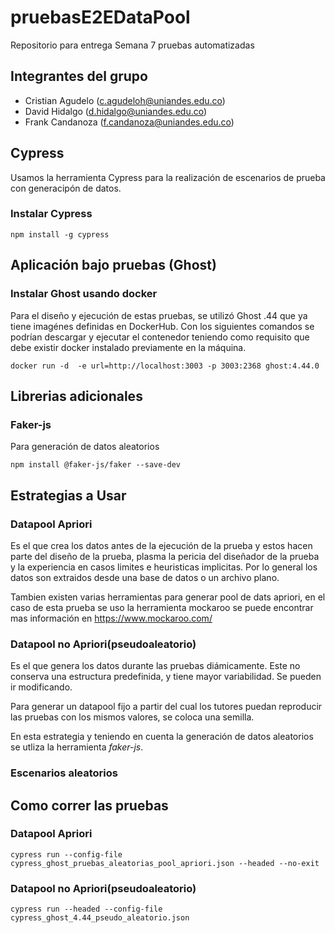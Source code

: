 # pruebasE2EDataPool
Repositorio para entrega Semana 7 pruebas automatizadas

## Integrantes del grupo
- Cristian Agudelo (c.agudeloh@uniandes.edu.co)
- David Hidalgo (d.hidalgo@uniandes.edu.co)
- Frank Candanoza (f.candanoza@uniandes.edu.co)

## Cypress

Usamos la herramienta Cypress para la realización de escenarios de prueba con generacipón de datos.

### Instalar Cypress
```
npm install -g cypress
```


## Aplicación bajo pruebas (Ghost)

### Instalar Ghost usando docker
Para el diseño y ejecución de estas pruebas, se utilizó Ghost .44 que ya tiene imagénes definidas en DockerHub. Con los siguientes comandos se podrían descargar y ejecutar el contenedor teniendo como requisito que debe existir docker instalado previamente en la máquina.

```
docker run -d  -e url=http://localhost:3003 -p 3003:2368 ghost:4.44.0
```

## Librerias adicionales

### Faker-js
Para generación de datos aleatorios


```
npm install @faker-js/faker --save-dev
```


## Estrategias a Usar

### Datapool Apriori

Es el que crea los datos antes de la ejecución de la prueba y estos hacen parte del diseño de la prueba,
plasma la pericia del diseñador de la prueba y la experiencia en casos limites e heuristicas implicitas.
Por lo general los datos son extraidos desde una base de datos o un archivo plano.

Tambien existen varias herramientas para generar pool de dats apriori, en el caso de esta prueba se uso la herramienta mockaroo
se puede encontrar mas información en https://www.mockaroo.com/


### Datapool no Apriori(pseudoaleatorio) 
Es el que genera los datos durante las pruebas diámicamente. 
Este no conserva una estructura predefinida, y tiene mayor variabilidad. Se pueden ir modificando. 

Para generar un datapool fijo a partir del cual los tutores puedan reproducir las pruebas con los mismos valores, se coloca una semilla.

En esta estrategia y teniendo en cuenta la generación de datos aleatorios se utliza la herramienta _faker-js_.


### Escenarios aleatorios



## Como correr las pruebas

### Datapool Apriori
```
cypress run --config-file cypress_ghost_pruebas_aleatorias_pool_apriori.json --headed --no-exit
```

### Datapool no Apriori(pseudoaleatorio) 
```
cypress run --headed --config-file cypress_ghost_4.44_pseudo_aleatorio.json
```


